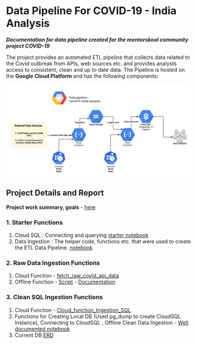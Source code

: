 # Data Pipeline For COVID-19 - India Analysis
_**Documentation for data pipeline created for the mentorskool community project COVID-19**_
<p>
The project provides an automated ETL pipeline that collects data related to the Covid outbreak from APIs, web sources etc. and provides analysts access to consistent, clean and up to date data. The Pipeline is hosted on the <b>Google Cloud Platform</b> and has the following components: </p>

![Pipeline](Documentation/Covid_19_Data_Pipeline.png)
## Project Details and Report 
**Project work summary, goals** - [here](Documentation/Covid19-Mentorskool_project_Progress.md)
### 1. Starter Functions
1. Cloud SQL : Connecting and querying [starter notebook](Starter_Notebooks/Query_Cloud_SQL_Starter_Notebook.ipynb)
2. Data Ingestion : The helper code, functions etc. that were used to create the ETL Data Pipeline. [notebook](Starter_Notebooks/Data_Ingestion_Pipeline_Starter.ipynb)
### 2. Raw Data Ingestion Functions
1. Cloud Function - [fetch_raw_covid_api_data](Data_Pipeline/GCP_Cloud_function.py)
2. Offline Function - [Script](Data_Pipeline/Data_Ingestion.py) - [Documentation](Documentation/Ingestion.md)

### 3. Clean SQL Ingestion Functions
1. Cloud Function - [Cloud_function_Ingestion_SQL](Data_Pipeline/Cloud_function_Ingestion_SQL.py)
2. Functions for Creating Local DB (Used pg_dump to create CloudSQL Instance), Connecting to CloudSQL , Offline Clean Data Ingestion - [Well documented notebook](Data_Pipeline/Data_Ingestion.ipynb)
3. Current DB [ERD](Documentation/DB_ERD.png)
